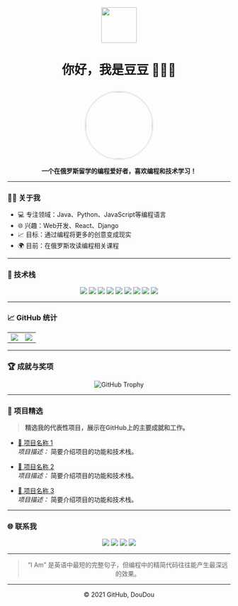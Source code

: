 <div align="center">

<img src="https://media.giphy.com/media/oebD5alsVBFKg/giphy.gif" width="80">

# 你好，我是豆豆 👩🏻‍💻

<img src="https://user-images.githubusercontent.com/78296391/143043915-ad29ed27-54f8-42c0-a0f2-3bd233f63ae4.jpeg" width="150" style="border-radius: 50%; border: 3px solid #eaeaea; margin-top: 10px;">

**一个在俄罗斯留学的编程爱好者，喜欢编程和技术学习！**

</div>

---

### 🧑‍💻 关于我
- 💻 专注领域：Java、Python、JavaScript等编程语言
- 🌐 兴趣：Web开发、React、Django
- 📈 目标：通过编程将更多的创意变成现实
- 🌍 目前：在俄罗斯攻读编程相关课程

---

### 🚀 技术栈

<div align="center">
    <img src="https://img.shields.io/badge/JavaScript-ES6+-yellow?&style=for-the-badge&logo=javascript&logoColor=white" />
    <img src="https://img.shields.io/badge/Python-3.9-blue?&style=for-the-badge&logo=python&logoColor=white" />
    <img src="https://img.shields.io/badge/Java-11-orange?&style=for-the-badge&logo=java&logoColor=white" />
    <img src="https://img.shields.io/badge/HTML5-%23E34F26.svg?&style=for-the-badge&logo=html5&logoColor=white" />
    <img src="https://img.shields.io/badge/CSS3-%231572B6.svg?&style=for-the-badge&logo=css3&logoColor=white" />
    <img src="https://img.shields.io/badge/Node.js-%2343853D.svg?&style=for-the-badge&logo=node.js&logoColor=white" />
    <img src="https://img.shields.io/badge/React-%2320232a.svg?&style=for-the-badge&logo=react&logoColor=%2361DAFB" />
    <img src="https://img.shields.io/badge/MySQL-%2300f.svg?&style=for-the-badge&logo=mysql&logoColor=white" />
    <img src="https://img.shields.io/badge/PostgreSQL-%23316192.svg?&style=for-the-badge&logo=postgresql&logoColor=white" />
</div>

---

### 📈 GitHub 统计

<div align="center">
<table>
  <tr>
    <td><img src="https://github-readme-stats.vercel.app/api?username=yztutu&show_icons=true&hide_border=true&theme=radical" /></td>
    <td><img src="https://github-readme-stats.vercel.app/api/top-langs/?username=yztutu&layout=compact&hide_border=true&theme=radical" /></td>
  </tr>
</table>
</div>

---

### 🏆 成就与奖项

<div align="center">

![GitHub Trophy](https://github-profile-trophy.vercel.app/?username=yztutu&theme=onedark&row=1&column=6)

</div>

---

### 🌟 项目精选

> **精选我的代表性项目，展示在GitHub上的主要成就和工作。**

- [📌 项目名称 1](https://github.com/your-project-link)  
  *项目描述：* 简要介绍项目的功能和技术栈。
  
- [📌 项目名称 2](https://github.com/your-project-link)  
  *项目描述：* 简要介绍项目的功能和技术栈。

- [📌 项目名称 3](https://github.com/your-project-link)  
  *项目描述：* 简要介绍项目的功能和技术栈。

---

### 🌐 联系我

<div align="center">
    <a href="https://www.linkedin.com/in/adityabisoi/"><img src="https://img.shields.io/badge/linkedin-%230077B5.svg?&style=for-the-badge&logo=linkedin&logoColor=white" /></a>
    <a href="https://medium.com/@adityabisoi"><img src="https://img.shields.io/badge/medium-%2312100E.svg?&style=for-the-badge&logo=medium&logoColor=white" /></a>
    <a href="https://gitlab.com/adityabisoi"><img src="https://img.shields.io/badge/gitlab-%23330f63.svg?&style=for-the-badge&logo=gitlab&logoColor=white" /></a>
    <a href="https://t.me/Doodles_LLC"><img src="https://img.shields.io/badge/Telegram-%232CA5E0.svg?&style=for-the-badge&logo=telegram&logoColor=white" /></a>
</div>

---

<div align="center">

> “I Am” 是英语中最短的完整句子，但编程中的精简代码往往能产生最深远的效果。

---

© 2021 GitHub, DouDou  

</div>